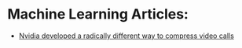 # Machine Learning Articles: 
- [Nvidia developed a radically different way to compress video calls](https://arstechnica.com/gadgets/2020/11/nvidia-used-neural-networks-to-improve-video-calling-bandwidth-by-10x/)
